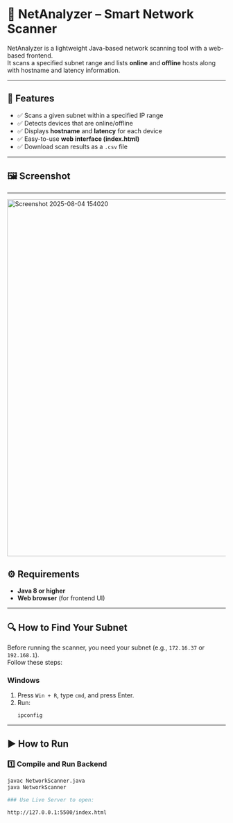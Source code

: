 # 🚀 NetAnalyzer – Smart Network Scanner

NetAnalyzer is a lightweight Java-based network scanning tool with a web-based frontend.  
It scans a specified subnet range and lists **online** and **offline** hosts along with hostname and latency information.

---

## 📌 Features
- ✅ Scans a given subnet within a specified IP range  
- ✅ Detects devices that are online/offline  
- ✅ Displays **hostname** and **latency** for each device  
- ✅ Easy-to-use **web interface (index.html)**  
- ✅ Download scan results as a `.csv` file  

---

## 🖼️ Screenshot

---
<img width="1088" height="823" alt="Screenshot 2025-08-04 154020" src="https://github.com/user-attachments/assets/d6af0067-79dc-46c7-8936-bec23fd3f593" />

## ⚙️ Requirements
- **Java 8 or higher**  
- **Web browser** (for frontend UI)  

---
## 🔍 How to Find Your Subnet

Before running the scanner, you need your subnet (e.g., `172.16.37` or `192.168.1`).  
Follow these steps:

### **Windows**
1. Press `Win + R`, type `cmd`, and press Enter.  
2. Run:
   ```cmd
   ipconfig 
---------------------------------------------------------------------------------------------------------------------------------------------------------------------

## ▶️ How to Run

### 1️⃣ Compile and Run Backend
```bash
javac NetworkScanner.java
java NetworkScanner

### Use Live Server to open:

http://127.0.0.1:5500/index.html
